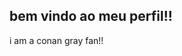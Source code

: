 ## bem vindo ao meu perfil!!

i am a conan gray fan!!

<!--
**juju11037/juju11037** is a ✨ _special_ ✨ repository because its `README.md` (this file) appears on your GitHub profile.


